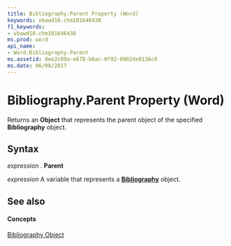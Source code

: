 ```yaml
---
title: Bibliography.Parent Property (Word)
keywords: vbawd10.chm101646438
f1_keywords:
- vbawd10.chm101646438
ms.prod: word
api_name:
- Word.Bibliography.Parent
ms.assetid: 0ee2c09a-e678-b6ac-0f92-0902de8136c0
ms.date: 06/08/2017
---
```



# Bibliography.Parent Property (Word)

Returns an  **Object** that represents the parent object of the specified **Bibliography** object.


## Syntax

 _expression_ . **Parent**

 _expression_ A variable that represents a **[Bibliography](bibliography-object-word.md)** object.


## See also


#### Concepts


[Bibliography Object](bibliography-object-word.md)

